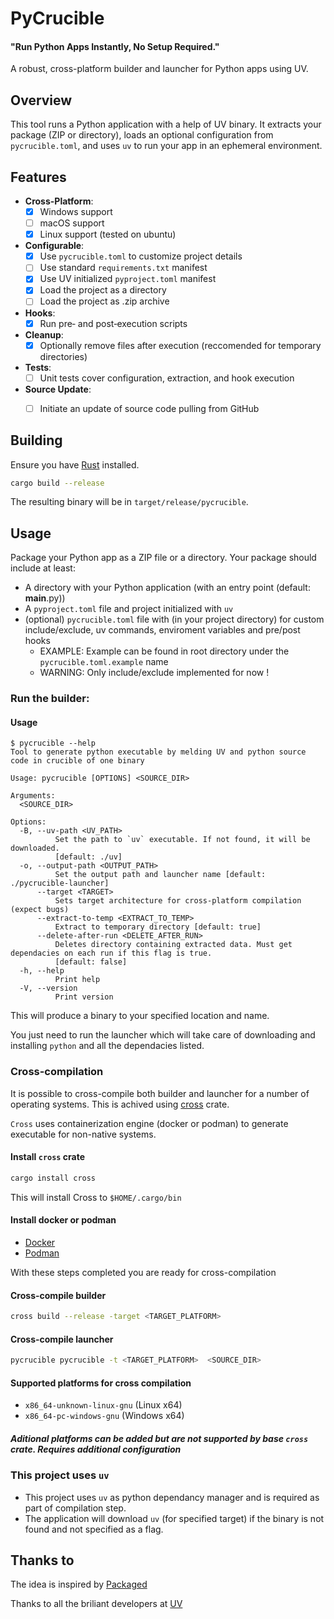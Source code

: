 # PyCrucible
#### "Run Python Apps Instantly, No Setup Required."

A robust, cross-platform builder and launcher for Python apps using UV.

## Overview

This tool runs a Python application with a help of UV binary. It extracts your package (ZIP or directory), loads an optional configuration from `pycrucible.toml`, and uses `uv` to run your app in an ephemeral environment.

## Features

- **Cross-Platform**: 
    - [x] Windows support
    - [ ] macOS support
    - [x] Linux support (tested on ubuntu)
- **Configurable**: 
    - [x] Use `pycrucible.toml` to customize project details
    - [ ] Use standard `requirements.txt` manifest
    - [x] Use UV initialized `pyproject.toml` manifest
    - [x] Load the project as a directory
    - [ ] Load the project as .zip archive
- **Hooks**:
    - [x] Run pre‑ and post‑execution scripts
- **Cleanup**: 
    - [x] Optionally remove files after execution (reccomended for temporary directories)
- **Tests**:
    - [ ] Unit tests cover configuration, extraction, and hook execution
- **Source Update**:
    - [ ] Initiate an update of source code pulling from GitHub


## Building

Ensure you have [Rust](https://www.rust-lang.org/) installed.

```bash
cargo build --release
```

The resulting binary will be in `target/release/pycrucible`.

## Usage

Package your Python app as a ZIP file or a directory. Your package should include at least:
- A directory with your Python application (with an entry point (default: __main__.py))
- A `pyproject.toml` file and project initialized with `uv`
- (optional) `pycrucible.toml` file with (in your project directory) for custom include/exclude, uv commands, enviroment variables and pre/post hooks
    - EXAMPLE: Example can be found in root directory under the `pycrucible.toml.example` name
    - WARNING: Only include/exclude implemented for now !

### Run the builder:
#### Usage
```
$ pycrucible --help
Tool to generate python executable by melding UV and python source code in crucible of one binary

Usage: pycrucible [OPTIONS] <SOURCE_DIR>

Arguments:
  <SOURCE_DIR>  

Options:
  -B, --uv-path <UV_PATH>
          Set the path to `uv` executable. If not found, it will be downloaded. 
          [default: ./uv]
  -o, --output-path <OUTPUT_PATH>
          Set the output path and launcher name [default: ./pycrucible-launcher]
      --target <TARGET>
          Sets target architecture for cross-platform compilation (expect bugs)
      --extract-to-temp <EXTRACT_TO_TEMP>
          Extract to temporary directory [default: true]
      --delete-after-run <DELETE_AFTER_RUN>
          Deletes directory containing extracted data. Must get dependacies on each run if this flag is true.
          [default: false]
  -h, --help
          Print help
  -V, --version
          Print version
```

This will produce a binary to your specified location and name.

You just need to run the launcher which will take care of downloading and installing `python` and all the dependacies listed.

### Cross-compilation
It is possible to cross-compile both builder and launcher for a number of operating systems.
This is achived using [cross](https://github.com/cross-rs/cross) crate.

`Cross` uses containerization engine (docker or podman) to generate executable for non-native systems.

#### Install `cross` crate
```bash
cargo install cross
```
This will install Cross to `$HOME/.cargo/bin`

#### Install docker or podman
- [Docker](https://docs.docker.com/engine/install/)
- [Podman](https://podman.io/docs/installation)

With these steps completed you are ready for cross-compilation

#### Cross-compile builder
```bash
cross build --release -target <TARGET_PLATFORM>
```

#### Cross-compile launcher
```bash
pycrucible pycrucible -t <TARGET_PLATFORM>  <SOURCE_DIR>
```

#### Supported platforms for cross compilation
- `x86_64-unknown-linux-gnu`  (Linux x64)
- `x86_64-pc-windows-gnu`    (Windows x64)

##### Aditional platforms can be added but are not supported by base `cross` crate. Requires additional configuration


### This project uses `uv`
- This project uses `uv` as python dependancy manager and is required as part of compilation step.
- The application will download `uv` (for specified target) if the binary is not found and not specified as a flag.


## Thanks to
The idea is inspired by [Packaged](https://packaged.live/)

Thanks to all the briliant developers at [UV](https://astral.sh/blog/uv)
